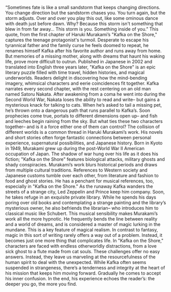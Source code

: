 “Sometimes fate is like a small sandstorm that keeps changing directions. You change direction  but the sandstorm chases you. You turn again, but the storm adjusts. Over and over you play this out, like some ominous dance  with death just before dawn. Why? Because this storm isn't something  that blew in from far away… This storm is you. Something inside of you.” This quote, from the first chapter  of Haruki Murakami’s "Kafka on the Shore," captures the teenage protagonist's  turmoil. Desperate to escape his tyrannical father and the family curse  he feels doomed to repeat, he renames himself Kafka  after his favorite author and runs away from home. But memories of a missing mother, along with dreams  that haunt his waking life, prove more difficult to outrun. Published in Japanese in 2002 and translated into English  three years later, "Kafka on the Shore"  is an epic literary puzzle filled with time travel, hidden histories, and magical underworlds. Readers delight in discovering  how the mind-bending imagery, whimsical characters  and eerie coincidences fit together. Kafka narrates every second chapter, with the rest centering on an old man  named Satoru Nakata. After awakening from a coma  he went into during the Second World War, Nakata loses  the ability to read and write– but gains a mysterious knack  for talking to cats. When he’s asked to tail a missing pet, he’s thrown onto a dangerous path  that runs parallel to Kafka’s. Soon prophecies come true,  portals to different dimensions open up– and fish and leeches  begin raining from the sky. But what ties these two characters  together– and is it a force  either one of them can control? The collision of different worlds is a common thread in Haruki Murakami’s work. His novels and short stories  often forge fantastic connections between personal experience, supernatural possibilities,  and Japanese history. Born in Kyoto in 1949, Murakami grew up  during the post-World War II American occupation of Japan. The shadow of war  hung over his life as it does his fiction; "Kafka on the Shore"  features biological attacks, military ghosts and shady conspiracies. Murakami’s work blurs historical periods and draws  from multiple cultural traditions. References to Western society  and Japanese customs tumble over each other, from literature and fashion  to food and ghost stories. He has a penchant  for musical references, too, especially in "Kafka on the Shore." As the runaway Kafka  wanders the streets of a strange city, Led Zeppelin and Prince keep him company. Soon, he takes refuge  in an exquisite private library. While he spends his days  poring over old books and contemplating a strange painting  and the library’s mysterious owner, he also befriends the librarian– who introduces him  to classical music like Schubert. This musical sensibility  makes Murakami’s work all the more hypnotic. He frequently bends the line  between reality and a world of dreams, and is considered a master  of magic lurking in the mundane. This is a key feature of magical realism. In contrast to fantasy, magic in this sort of writing  rarely offers a way out of a problem. Instead, it becomes just one more thing that complicates life. In "Kafka on the Shore," characters are faced with  endless otherworldly distractions, from a love sick ghost  to a flute made from cat souls. These challenges offer no easy answers. Instead, they leave us  marveling at the resourcefulness of the human spirit  to deal with the unexpected. While Kafka  often seems suspended in strangeness, there’s a tenderness and integrity  at the heart of his mission that keeps him moving forward. Gradually he comes  to accept his inner confusion. In the end,  his experience echoes the reader’s: the deeper you go, the more you find. 
